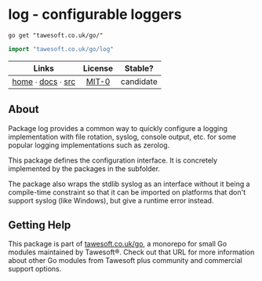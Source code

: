 # log - configurable loggers

```shell script
go get "tawesoft.co.uk/go/"
```

```go
import "tawesoft.co.uk/go/log"
```

|  Links  | License | Stable? |
|:-------:|:-------:|:-------:|
| [home][home_log] ∙ [docs][docs_log] ∙ [src][src_log] | [MIT-0][copy_log] | candidate |

[home_log]: https://tawesoft.co.uk/go/log
[src_log]:  https://github.com/tawesoft/go/tree/master/log
[docs_log]: https://www.tawesoft.co.uk/go/doc/log
[copy_log]: https://github.com/tawesoft/go/tree/master/log/LICENSE.txt

## About

Package log provides a common way to quickly configure a logging implementation
with file rotation, syslog, console output, etc. for some popular logging
implementations such as zerolog.

This package defines the configuration interface. It is concretely
implemented by the packages in the subfolder.

The package also wraps the stdlib syslog as an interface without it being a
compile-time constraint so that it can be imported on platforms that don't
support syslog (like Windows), but give a runtime error instead.

## Getting Help

This package is part of [tawesoft.co.uk/go](https://www.tawesoft.co.uk/go),
a monorepo for small Go modules maintained by Tawesoft®.
Check out that URL for more information about other Go modules from
Tawesoft plus community and commercial support options.